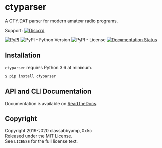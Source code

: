 # ctyparser

A CTY.DAT parser for modern amateur radio programs.

Support: [![Discord](https://discordapp.com/api/guilds/656888365886734340/widget.png?style=shield)](https://discord.gg/SwyjdDN)

[![PyPI](https://img.shields.io/pypi/v/ctyparser)](https://pypi.org/project/ctyparser/) ![PyPI - Python Version](https://img.shields.io/pypi/pyversions/ctyparser) ![PyPI - License](https://img.shields.io/pypi/l/ctyparser) [![Documentation Status](https://readthedocs.org/projects/ctyparser/badge/?version=latest)](https://ctyparser.readthedocs.io/en/latest/?badge=latest)

## Installation

`ctyparser` requires Python 3.6 at minimum.

```none
$ pip install ctyparser
```

## API and CLI Documentation

Documentation is available on [ReadTheDocs](https://ctyparser.readthedocs.io/).

## Copyright

Copyright 2019-2020 classabbyamp, 0x5c  
Released under the MIT License.  
See `LICENSE` for the full license text.
